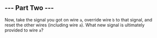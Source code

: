 ## --- Part Two ---

Now, take the signal you got on wire `a`, override wire `b` to that signal, and reset the other wires (including
wire `a`). What new signal is ultimately provided to wire `a`?